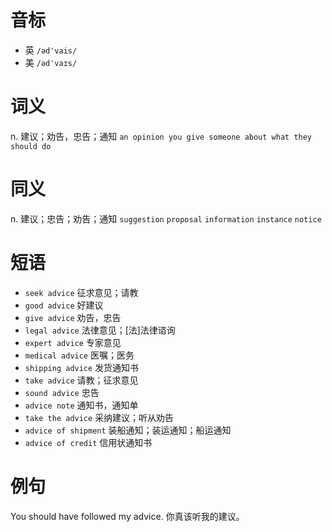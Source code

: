# 音标

- 英 `/əd'vais/`
- 美 `/ədˈvaɪs/`

# 词义

n. 建议；劝告，忠告；通知
`an opinion you give someone about what they should do`

# 同义

n. 建议；忠告；劝告；通知
`suggestion` `proposal` `information` `instance` `notice`

# 短语

- `seek advice` 征求意见；请教
- `good advice` 好建议
- `give advice` 劝告，忠告
- `legal advice` 法律意见；[法]法律谘询
- `expert advice` 专家意见
- `medical advice` 医嘱；医务
- `shipping advice` 发货通知书
- `take advice` 请教；征求意见
- `sound advice` 忠告
- `advice note` 通知书，通知单
- `take the advice` 采纳建议；听从劝告
- `advice of shipment` 装船通知；装运通知；船运通知
- `advice of credit` 信用状通知书

# 例句

You should have followed my advice.
你真该听我的建议。


